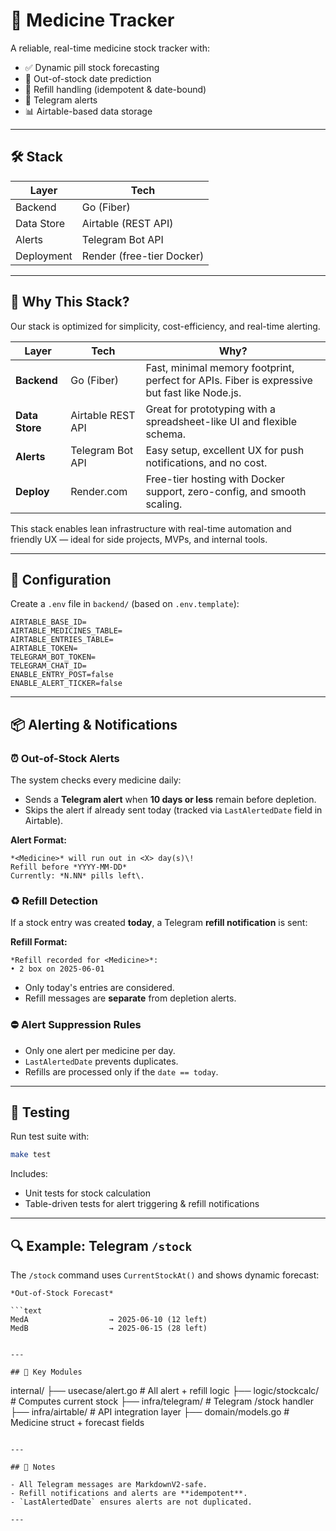 
# 💊 Medicine Tracker

A reliable, real-time medicine stock tracker with:

- ✅ Dynamic pill stock forecasting  
- 📆 Out-of-stock date prediction  
- 🔁 Refill handling (idempotent & date-bound)  
- 🤖 Telegram alerts  
- 📊 Airtable-based data storage  

---

## 🛠️ Stack

| Layer      | Tech                        |
|------------|-----------------------------|
| Backend    | Go (Fiber)                  |
| Data Store | Airtable (REST API)         |
| Alerts     | Telegram Bot API            |
| Deployment | Render (free-tier Docker)   |

---

## 🧱 Why This Stack?

Our stack is optimized for simplicity, cost-efficiency, and real-time alerting.

| Layer      | Tech             | Why? |
|------------|------------------|------|
| **Backend** | Go (Fiber)        | Fast, minimal memory footprint, perfect for APIs. Fiber is expressive but fast like Node.js. |
| **Data Store** | Airtable REST API | Great for prototyping with a spreadsheet-like UI and flexible schema. |
| **Alerts** | Telegram Bot API | Easy setup, excellent UX for push notifications, and no cost. |
| **Deploy** | Render.com        | Free-tier hosting with Docker support, zero-config, and smooth scaling. |

This stack enables lean infrastructure with real-time automation and friendly UX — ideal for side projects, MVPs, and internal tools.

---

## 🔧 Configuration

Create a `.env` file in `backend/` (based on `.env.template`):

```env
AIRTABLE_BASE_ID=
AIRTABLE_MEDICINES_TABLE=
AIRTABLE_ENTRIES_TABLE=
AIRTABLE_TOKEN=
TELEGRAM_BOT_TOKEN=
TELEGRAM_CHAT_ID=
ENABLE_ENTRY_POST=false
ENABLE_ALERT_TICKER=false
```

---

## 📦 Alerting & Notifications

### ⏰ Out-of-Stock Alerts

The system checks every medicine daily:

- Sends a **Telegram alert** when **10 days or less** remain before depletion.
- Skips the alert if already sent today (tracked via `LastAlertedDate` field in Airtable).

**Alert Format:**

```
*<Medicine>* will run out in <X> day(s)\!
Refill before *YYYY-MM-DD*
Currently: *N.NN* pills left\.
```

### ♻️ Refill Detection

If a stock entry was created **today**, a Telegram **refill notification** is sent:

**Refill Format:**

```
*Refill recorded for <Medicine>*:
• 2 box on 2025-06-01
```

- Only today's entries are considered.
- Refill messages are **separate** from depletion alerts.

### ⛔ Alert Suppression Rules

- Only one alert per medicine per day.
- `LastAlertedDate` prevents duplicates.
- Refills are processed only if the `date == today`.

---

## 🧪 Testing

Run test suite with:

```bash
make test
```

Includes:

- Unit tests for stock calculation
- Table-driven tests for alert triggering & refill notifications

---

## 🔍 Example: Telegram `/stock`

The `/stock` command uses `CurrentStockAt()` and shows dynamic forecast:

```
*Out-of-Stock Forecast*

```text
MedA                  → 2025-06-10 (12 left)
MedB                  → 2025-06-15 (28 left)
```
```

---

## 📁 Key Modules

```
internal/
├── usecase/alert.go        # All alert + refill logic
├── logic/stockcalc/        # Computes current stock
├── infra/telegram/         # Telegram /stock handler
├── infra/airtable/         # API integration layer
├── domain/models.go        # Medicine struct + forecast fields
```

---

## 📎 Notes

- All Telegram messages are MarkdownV2-safe.
- Refill notifications and alerts are **idempotent**.
- `LastAlertedDate` ensures alerts are not duplicated.

---